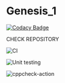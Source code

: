 # Genesis_1

[![Codacy Badge](https://api.codacy.com/project/badge/Grade/f2f0961407334e839f955a07f88153c7)](https://app.codacy.com/manual/stepin104453/Genesis_1?utm_source=github.com&utm_medium=referral&utm_content=stepin104453/Genesis_1&utm_campaign=Badge_Grade_Dashboard)

CHECK REPOSITORY

![CI](https://github.com/stepin104453/Genesis_1/workflows/CI/badge.svg)


![Unit testing](https://github.com/stepin104453/Genesis_1/workflows/Unit%20testing/badge.svg)


![cppcheck-action](https://github.com/stepin104453/Genesis_1/workflows/cppcheck-action/badge.svg)
